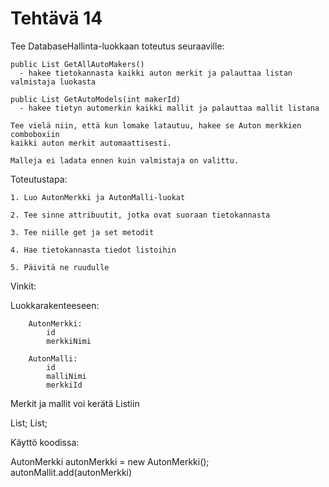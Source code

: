 ﻿# Tehtävä 14

Tee DatabaseHallinta-luokkaan toteutus seuraaville:

    public List GetAllAutoMakers() 
	  - hakee tietokannasta kaikki auton merkit ja palauttaa listan valmistaja luokasta

    public List GetAutoModels(int makerId)
	  - hakee tietyn automerkin kaikki mallit ja palauttaa mallit listana

	Tee vielä niin, että kun lomake latautuu, hakee se Auton merkkien comboboxiin 
	kaikki auton merkit automaattisesti.

	Malleja ei ladata ennen kuin valmistaja on valittu.

Toteutustapa:

	1. Luo AutonMerkki ja AutonMalli-luokat

	2. Tee sinne attribuutit, jotka ovat suoraan tietokannasta

	3. Tee niille get ja set metodit 

	4. Hae tietokannasta tiedot listoihin

	5. Päivitä ne ruudulle


Vinkit:

Luokkarakenteeseen:

		AutonMerkki:
			id
			merkkiNimi

		AutonMalli:
			id
			malliNimi
			merkkiId

Merkit ja mallit voi kerätä Listiin

List<autonMerkit>;
List<autonMallit>;

Käyttö koodissa:

AutonMerkki autonMerkki = new AutonMerkki();
autonMallit.add(autonMerkki)


